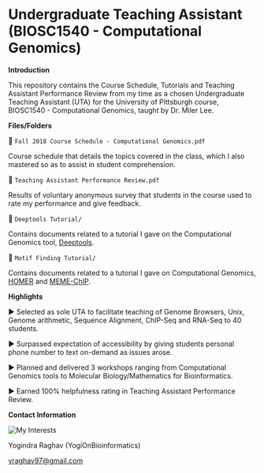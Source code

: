 # Undergraduate Teaching Assistant (BIOSC1540 - Computational Genomics)


**Introduction** 

This repository contains the Course Schedule, Tutorials and Teaching Assistant Performance Review from my time as a chosen Undergraduate Teaching Assistant (UTA) for the University of Pittsburgh course, BIOSC1540 - Computational Genomics, taught by Dr. Miler Lee. 


**Files/Folders** 

:scroll: `Fall 2018 Course Schedule - Computational Genomics.pdf`

Course schedule that details the topics covered in the class, which I also mastered so as to assist in student comprehension. 

:scroll: `Teaching Assistant Performance Review.pdf`

Results of voluntary anonymous survey that students in the course used to rate my performance and give feedback. 

:file_folder: `Deeptools Tutorial/` 

Contains documents related to a tutorial I gave on the Computational Genomics tool, [Deeptools](https://deeptools.readthedocs.io/en/develop/). 

:file_folder: `Motif Finding Tutorial/`

Contains documents related to a tutorial I gave on Computational Genomics, [HOMER](http://homer.ucsd.edu/homer/) and [MEME-ChIP](http://meme-suite.org/tools/meme-chip). 


**Highlights** 

► Selected as sole UTA to facilitate teaching of Genome Browsers, Unix, Genome arithmetic, Sequence Alignment, ChIP-Seq and RNA-Seq to 40 students. 

► Surpassed expectation of accessibility by giving students personal phone number to text on-demand as issues arose. 

► Planned and delivered 3 workshops ranging from Computational Genomics tools to Molecular Biology/Mathematics for Bioinformatics. 

► Earned 100% helpfulness rating in Teaching Assistant Performance Review.


**Contact Information**

![My Interests](https://avatars1.githubusercontent.com/u/38919947?s=400&u=49ab1365a14fac78a91e425efd583f7a2bcb3e25&v=4)

Yogindra Raghav (YogiOnBioinformatics)

yraghav97@gmail.com